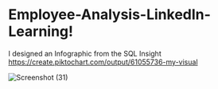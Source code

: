 # Employee-Analysis-LinkedIn-Learning!
I designed an Infographic from the SQL Insight https://create.piktochart.com/output/61055736-my-visual


![Screenshot (31)](https://user-images.githubusercontent.com/61271340/225370942-6a716284-6f6b-43a5-a932-37570ec69a17.png)
